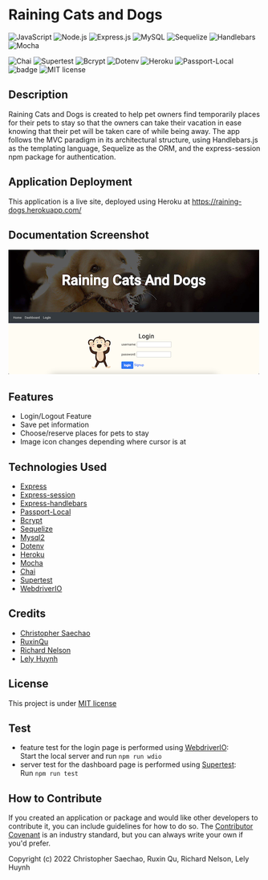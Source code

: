 # Raining Cats and Dogs

![JavaScript](https://img.shields.io/badge/javascript-%23323330.svg?style=for-the-badge&logo=javascript&logoColor=%23F7DF1E)
![Node.js](https://img.shields.io/badge/node.js-6DA55F?style=for-the-badge&logo=node.js&logoColor=white)
![Express.js](https://img.shields.io/badge/express.js-%23404d59.svg?style=for-the-badge&logo=express&logoColor=%2361DAFB)
![MySQL](https://img.shields.io/badge/mysql-%2300f.svg?style=for-the-badge&logo=mysql&logoColor=white)
![Sequelize](https://img.shields.io/badge/Sequelize-52B0E7?style=for-the-badge&logo=Sequelize&logoColor=white)
![Handlebars](https://img.shields.io/badge/Handlebars.js-f0772b?style=for-the-badge&logo=handlebarsdotjs&logoColor=black)
![Mocha](https://img.shields.io/badge/-mocha-%238D6748?style=for-the-badge&logo=mocha&logoColor=white)


![Chai](https://img.shields.io/badge/-Chai-orange.svg?)
![Supertest](https://img.shields.io/badge/-Supertest-darkgreen.svg?)
![Bcrypt](https://img.shields.io/badge/-Bcrypt-darkblue.svg)
![Dotenv](https://img.shields.io/badge/-Dotenv-lightblue.svg)
![Heroku](https://img.shields.io/badge/-Heroku-purple.svg)
![Passport-Local](https://img.shields.io/badge/Passport-Local-green.svg)
![badge](https://img.shields.io/github/languages/top/tikomyster/raining-cats-and-dogs)
![MIT license](https://img.shields.io/badge/License-MIT-green.svg)

## Description

Raining Cats and Dogs is created to help pet owners find temporarily places for their pets to stay so that the owners can take their vacation in ease knowing that their pet will be taken care of while being away. The app follows the MVC paradigm in its architectural structure, using Handlebars.js as the templating language, Sequelize as the ORM, and the express-session npm package for authentication.


## Application Deployment

This application is a live site, deployed using Heroku at https://raining-dogs.herokuapp.com/ 


## Documentation Screenshot

![Login Page Demo](assets/images/cats-and-dogs-login-demo.png)


## Features

- Login/Logout Feature
- Save pet information
- Choose/reserve places for pets to stay
- Image icon changes depending where cursor is at

## Technologies Used

- [Express](https://expressjs.com)
- [Express-session](https://www.npmjs.com/package/express-session)
- [Express-handlebars](https://www.npmjs.com/package/express-handlebars)
- [Passport-Local](https://www.passportjs.org/packages/passport-local/)
- [Bcrypt](https://www.npmjs.com/package/bcrypt)
- [Sequelize](https://sequelize.org/docs/v6/)
- [Mysql2](https://www.npmjs.com/package/mysql2)
- [Dotenv](https://www.npmjs.com/package/dotenv)
- [Heroku](https://www.heroku.com)
- [Mocha](https://mochajs.org/)
- [Chai](https://www.chaijs.com/)
- [Supertest](https://www.npmjs.com/package/supertest)
- [WebdriverIO](https://webdriver.io/)


## Credits

- [Christopher Saechao](https://github.com/TikoMyster)
- [RuxinQu](https://github.com/RuxinQu)
- [Richard Nelson](https://github.com/nelson92)
- [Lely Huynh](https://github.com/lely2011)

## License

This project is under [MIT license](https://opensource.org/lsicenses/MIT)

## Test
- feature test for the login page is performed using [WebdriverIO](https://webdriver.io/):    
Start the local server and run `npm run wdio`
- server test for the dashboard page is performed using [Supertest](https://www.npmjs.com/package/supertest):      
Run `npm run test`

## How to Contribute

 If you created an application or package and would like other developers to contribute it, you can include guidelines for how to do so. The [Contributor Covenant](https://www.contributor-covenant.org/) is an industry standard, but you can always write your own if you'd prefer.

Copyright (c) 2022 Christopher Saechao, Ruxin Qu, Richard Nelson, Lely Huynh



